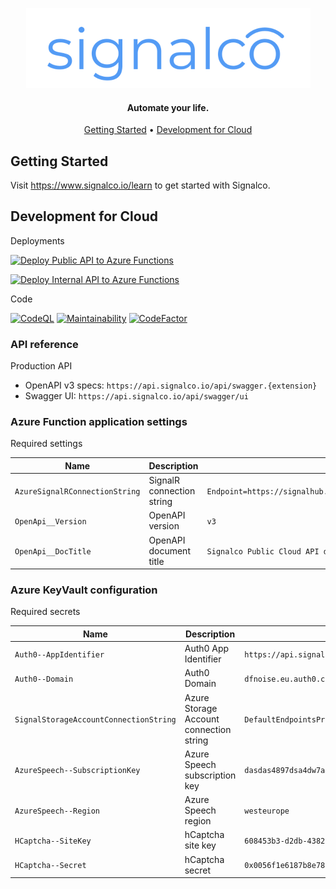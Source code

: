 <p align="center">
  <a href="#">
    <img height="128" width="455" alt="signalco" src="https://raw.githubusercontent.com/signalco-io/cloud/main/docs/images/logo-ghtheme-128x455.png">
  </a>
</p>
<h4 align="center">Automate your life.</h4>

<p align="center">
  <a href="#getting-started">Getting Started</a> •
  <a href="#development-for-cloud">Development for Cloud</a>
</p>

## Getting Started

Visit <a aria-label="Signalco learn" href="<https://www.signalco.io/learn>">https://www.signalco.io/learn</a> to get started with Signalco.

## Development for Cloud

Deployments

[![Deploy Public API to Azure Functions](https://github.com/signalco-io/cloud/actions/workflows/deploy-azure-function-public.yml/badge.svg)](https://github.com/signalco-io/cloud/actions/workflows/deploy-azure-function-public.yml)

[![Deploy Internal API to Azure Functions](https://github.com/signalco-io/cloud/actions/workflows/deploy-azure-function-internal.yml/badge.svg)](https://github.com/signalco-io/cloud/actions/workflows/deploy-azure-function-internal.yml)

Code

[![CodeQL](https://github.com/signalco-io/cloud/actions/workflows/codeql-analysis.yml/badge.svg)](https://github.com/signalco-io/cloud/actions/workflows/codeql-analysis.yml)
[![Maintainability](https://api.codeclimate.com/v1/badges/47b77031e67ff69bb053/maintainability)](https://codeclimate.com/github/signalco-io/cloud/maintainability)
[![CodeFactor](https://www.codefactor.io/repository/github/signalco-io/cloud/badge)](https://www.codefactor.io/repository/github/signalco-io/cloud)

### API reference

Production API

- OpenAPI v3 specs: `https://api.signalco.io/api/swagger.{extension}`
- Swagger UI: `https://api.signalco.io/api/swagger/ui`

### Azure Function application settings

Required settings

| Name | Description | Example |
|------|-------------|---------|
| `AzureSignalRConnectionString` | SignalR connection string | `Endpoint=https://signalhub.service.signalr.net;AccessKey=d8s5FF5f48aS8s6s5s22+SbWvdasdaswGhs4/s4s8s7s554=;Version=1.0;` |
| `OpenApi__Version` | OpenAPI version | `v3` |
| `OpenApi__DocTitle` | OpenAPI document title | `Signalco Public Cloud API documentation` |

### Azure KeyVault configuration

Required secrets

| Name | Description | Example |
|------|-------------|---------|
| `Auth0--AppIdentifier` | Auth0 App Identifier | `https://api.signal.dfnoise.com` |
| `Auth0--Domain` | Auth0 Domain | `dfnoise.eu.auth0.com` |
| `SignalStorageAccountConnectionString` | Azure Storage Account connection string | `DefaultEndpointsProtocol=https;AccountName=signal;AccountKey=ACCOUNT_KEY;EndpointSuffix=core.windows.net` |
| `AzureSpeech--SubscriptionKey` | Azure Speech subscription key | `dasdas4897dsa4dw7a4s8qd7a78a5s7a8s5a3ssdaghhy8r4` |
| `AzureSpeech--Region` | Azure Speech region | `westeurope` |
| `HCaptcha--SiteKey` | hCaptcha site key | `608453b3-d2db-4382-8694-15071d873d1f` |
| `HCaptcha--Secret` | hCaptcha secret | `0x0056f1e6187b8e78e427da0fb1fa88a9` |
